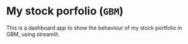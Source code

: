 # My stock porfolio (`GBM`)

This is a dashboard app to show the behaviour of my stock portfolio in GBM, using streamlit.

